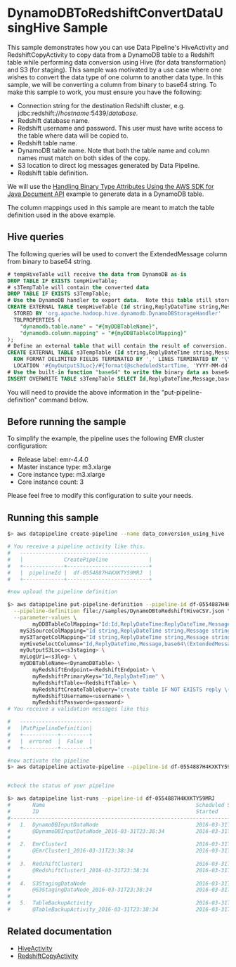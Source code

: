 # DynamoDBToRedshiftConvertDataUsingHive Sample 

This sample demonstrates how you can use Data Pipeline's HiveActivity and RedshiftCopyActivity to copy data from a DynamoDB table to a Redshift table while performing data conversion using Hive (for data transformation) and S3 (for staging).  This sample was motivated by a use case where one wishes to convert the data type of one column to another data type.  In this sample, we will be converting a column from binary to base64 string.  To make this sample to work, you must ensure you have the following:

* Connection string for the destination Redshift cluster, e.g. jdbc:redshift://_hostname_:5439/_database_.
* Redshift database name.
* Redshift username and password.  This user must have write access to the table where data will be copied to.
* Redshift table name.
* DynamoDB table name.  Note that both the table name and column names must match on both sides of the copy.
* S3 location to direct log messages generated by Data Pipeline.
* Redshift table definition.

We will use the [Handling Binary Type Attributes Using the AWS SDK for Java Document API](http://docs.aws.amazon.com/amazondynamodb/latest/developerguide/JavaDocumentAPIBinaryTypeExample.html) example to generate data in a DynamoDB table.

The column mappings used in this sample are meant to match the table definition used in the above example.

## Hive queries
The following queries will be used to convert the ExtendedMessage column from binary to base64 string.
```sql
# tempHiveTable will receive the data from DynamoDB as-is
DROP TABLE IF EXISTS tempHiveTable;
# s3TempTable will contain the converted data
DROP TABLE IF EXISTS s3TempTable;
# Use the DynamoDB handler to export data.  Note this table still stores ExtendedMessage as binary.
CREATE EXTERNAL TABLE tempHiveTable (Id string,ReplyDateTime string,Message string,ExtendedMessage binary,PostedBy string)
  STORED BY 'org.apache.hadoop.hive.dynamodb.DynamoDBStorageHandler'
  TBLPROPERTIES (
    "dynamodb.table.name" = "#{myDDBTableName}", 
    "dynamodb.column.mapping" = "#{myDDBTableColMapping}"
);
# Define an external table that will contain the result of conversion.  Here "ExtendedMessage" is of type string. 
CREATE EXTERNAL TABLE s3TempTable (Id string,ReplyDateTime string,Message string,ExtendedMessage string,PostedBy string)
  ROW FORMAT DELIMITED FIELDS TERMINATED BY ',' LINES TERMINATED BY '\\n'
  LOCATION '#{myOutputS3Loc}/#{format(@scheduledStartTime, 'YYYY-MM-dd-HH-mm-ss')}';
# Use the built-in function "base64" to write the binary data as base64 string
INSERT OVERWRITE TABLE s3TempTable SELECT Id,ReplyDateTime,Message,base64(ExtendedMessage),PostedBy FROM tempHiveTable;
```

You will need to provide the above information in the "put-pipeline-definition" command below.

## Before running the sample
To simplify the example, the pipeline uses the following EMR cluster configuration:
* Release label: emr-4.4.0
* Master instance type: m3.xlarge
* Core instance type: m3.xlarge
* Core instance count: 3

Please feel free to modify this configuration to suite your needs.

## Running this sample

```sh
$> aws datapipeline create-pipeline --name data_conversion_using_hive --unique-id data_conversion_using_hive 

# You receive a pipeline activity like this. 
#   -----------------------------------------
#   |             CreatePipeline             |
#   +-------------+--------------------------+
#   |  pipelineId |  df-0554887H4KXKTY59MRJ  |
#   +-------------+--------------------------+

#now upload the pipeline definition 

$> aws datapipeline put-pipeline-definition --pipeline-id df-0554887H4KXKTY59MRJ \
  --pipeline-definition file://samples/DynamoDBtoRedshiftHiveCSV.json \
  --parameter-values \
        myDDBTableColMapping="Id:Id,ReplyDateTime:ReplyDateTime,Message:Message,ExtendedMessage:ExtendedMessage,PostedBy:PostedBy" \
	myS3SourceColMapping="Id string,ReplyDateTime string,Message string,ExtendedMessage binary,PostedBy string" \
	myS3TargetColMapping="Id string,ReplyDateTime string,Message string,ExtendedMessage string,PostedBy string" \
	myHiveSelectColumns="Id,ReplyDateTime,Message,base64\(ExtendedMessage\),PostedBy" \
	myOutputS3Loc=<s3staging> \
	myLogUri=<s3log> \
	myDDBTableName=<DynamoDBTable> \
        myRedshiftEndpoint=<RedshiftEndpoint> \
        myRedshiftPrimaryKeys="Id,ReplyDateTime" \
        myRedshiftTable=<RedshiftTable> \
        myRedshiftCreateTableQuery="create table IF NOT EXISTS reply \(Id varchar\(2048\) not null distkey, ReplyDateTime varchar\(2048\) not null sortkey, Message varchar\(2048\), ExtendedMessage varchar\(2048\), PostedBy varchar\(2048\)\);" \
        myRedshiftUsername=<username> \
        myRedshiftPassword=<password>
# You receive a validation messages like this

#   ----------------------- 
#   |PutPipelineDefinition|
#   +-----------+---------+
#   |  errored  |  False  |
#   +-----------+---------+

#now activate the pipeline
$> aws datapipeline activate-pipeline --pipeline-id df-0554887H4KXKTY59MRJ


#check the status of your pipeline 

$> aws datapipeline list-runs --pipeline-id df-0554887H4KXKTY59MRJ
#       Name                                                Scheduled Start      Status                 
#       ID                                                  Started              Ended              
#---------------------------------------------------------------------------------------------------
#   1.  DynamoDBInputDataNode                               2016-03-31T23:38:34  FINISHED               
#       @DynamoDBInputDataNode_2016-03-31T23:38:34          2016-03-31T23:38:38  2016-03-31T23:38:39
# 
#   2.  EmrCluster1                                         2016-03-31T23:38:34  CREATING               
#       @EmrCluster1_2016-03-31T23:38:34                    2016-03-31T23:38:39                     
# 
#   3.  RedshiftCluster1                                    2016-03-31T23:38:34  WAITING_ON_DEPENDENCIES
#       @RedshiftCluster1_2016-03-31T23:38:34               2016-03-31T23:38:38                     
# 
#   4.  S3StagingDataNode                                   2016-03-31T23:38:34  WAITING_ON_DEPENDENCIES
#       @S3StagingDataNode_2016-03-31T23:38:34              2016-03-31T23:38:38                     
# 
#   5.  TableBackupActivity                                 2016-03-31T23:38:34  WAITING_FOR_RUNNER     
#       @TableBackupActivity_2016-03-31T23:38:34            2016-03-31T23:38:38                     
```

## Related documentation
* [HiveActivity](http://docs.aws.amazon.com/datapipeline/latest/DeveloperGuide/dp-object-hiveactivity.html)
* [RedshiftCopyActivity](https://docs.aws.amazon.com/datapipeline/latest/DeveloperGuide/dp-object-redshiftcopyactivity.html)

